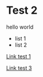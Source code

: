 # Test 2

hello world
 
- list 1
- list 2

[Link test 1](/site/test/test.md)

[Link test 3](/site/test/test3.md)
